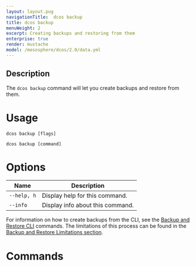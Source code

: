 ```yaml
---
layout: layout.pug
navigationTitle:  dcos backup
title: dcos backup
menuWeight: 2
excerpt: Creating backups and restoring from them
enterprise: true
render: mustache
model: /mesosphere/dcos/2.0/data.yml
---
```



## Description

The `dcos backup` command will let you create backups and restore from them.

# Usage

```
dcos backup [flags]
```

```
dcos backup [command]
```

# Options

| Name | Description |
|---------|-------------|
| `--help, h`   |  Display help for this command. |
| `--info` | Display info about this command. |


For information on how to create backups from the CLI, see the [Backup and Restore CLI](/mesosphere/dcos/2.0/administering-clusters/backup-and-restore/backup-restore-cli/) commands. The limitations of this process can be found in the [Backup and Restore Limitations section](/mesosphere/dcos/2.0/administering-clusters/backup-and-restore/#limitations).

# Commands
